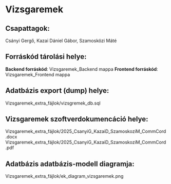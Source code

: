 # Vizsgaremek

## Csapattagok: 
Csányi Gergő, Kazai Dániel Gábor, Szamosközi Máté

## Forráskód tárolási helye:
**Backend forráskód**: Vizsgaremek_Backend mappa
**Frontend forráskód**: Vizsgaremek_Frontend mappa

## Adatbázis export (dump) helye:
Vizsgaremek_extra_fájlok/vizsgremek_db.sql

## Vizsgaremek szoftverdokumencáció helye:
Vizsgaremek_extra_fájlok/2025_CsanyiG_KazaiD_SzamoskoziM_CommCord.docx
Vizsgaremek_extra_fájlok/2025_CsanyiG_KazaiD_SzamoskoziM_CommCord.pdf

## Adatbázis adatbázis-modell diagramja:
Vizsgaremek_extra_fájlok/ek_diagram_vizsgaremek.png